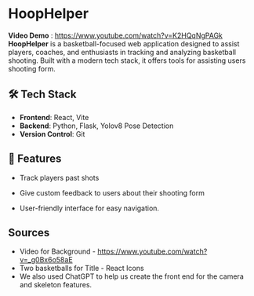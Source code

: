 # HoopHelper
**Video Demo** :  https://www.youtube.com/watch?v=K2HQqNgPAGk
**HoopHelper** is a basketball-focused web application designed to assist players, coaches, and enthusiasts in tracking and analyzing basketball shooting. Built with a modern tech stack, it offers tools for assisting users shooting form.

## 🛠️ Tech Stack

- **Frontend**: React, Vite
- **Backend**: Python, Flask, Yolov8 Pose Detection
- **Version Control**: Git

## 📌 Features
- Track players past shots

- Give custom feedback to users about their shooting form

- User-friendly interface for easy navigation.

## Sources
- Video for Background - https://www.youtube.com/watch?v=_g0Bx6o58aE
- Two basketballs for Title - React Icons
- We also used ChatGPT to help us create the front end for the camera and skeleton features.

